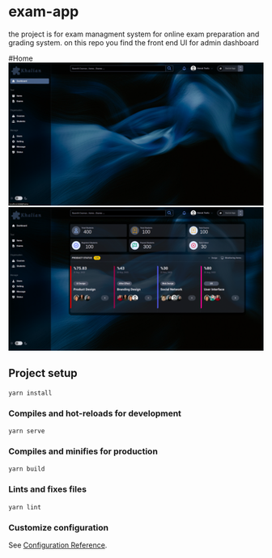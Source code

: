 # exam-app
the project is for exam managment system for online exam preparation and grading system. on this repo you find the front end UI for admin dashboard


#Home
![](Design/Screenshot%20from%202022-02-16%2016-42-44.png)
![](Design/Screenshot%20from%202022-02-16%2016-42-56.png)


## Project setup
```
yarn install
```

### Compiles and hot-reloads for development
```
yarn serve
```

### Compiles and minifies for production
```
yarn build
```

### Lints and fixes files
```
yarn lint
```

### Customize configuration
See [Configuration Reference](https://cli.vuejs.org/config/).


